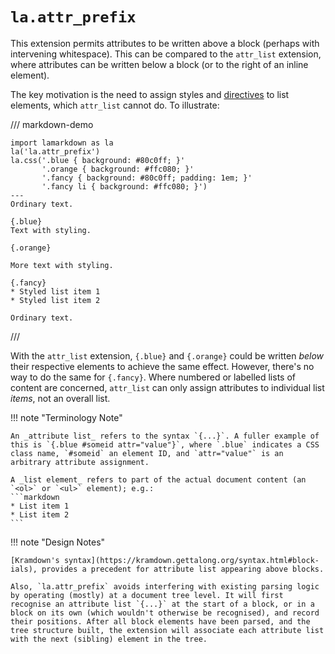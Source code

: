 # `la.attr_prefix`

This extension permits attributes to be written above a block (perhaps with intervening whitespace). This can be compared to the `attr_list` extension, where attributes can be written below a block (or to the right of an inline element).

The key motivation is the need to assign styles and [directives](../core.md#directives) to list elements, which `attr_list` cannot do. To illustrate:

/// markdown-demo

    import lamarkdown as la
    la('la.attr_prefix')
    la.css('.blue { background: #80c0ff; }'
           '.orange { background: #ffc080; }'
           '.fancy { background: #80c0ff; padding: 1em; }'
           '.fancy li { background: #ffc080; }')
    ---
    Ordinary text.

    {.blue}
    Text with styling.

    {.orange}

    More text with styling.

    {.fancy}
    * Styled list item 1
    * Styled list item 2

    Ordinary text.
///

With the `attr_list` extension, `{.blue}` and `{.orange}` could be written _below_ their respective elements to achieve the same effect. However, there's no way to do the same for `{.fancy}`. Where numbered or labelled lists of content are concerned, `attr_list` can only assign attributes to individual list _items_, not an overall list.

!!! note "Terminology Note"

    An _attribute list_ refers to the syntax `{...}`. A fuller example of this is `{.blue #someid attr="value"}`, where `.blue` indicates a CSS class name, `#someid` an element ID, and `attr="value"` is an arbitrary attribute assignment.

    A _list element_ refers to part of the actual document content (an `<ol>` or `<ul>` element); e.g.:
    ```markdown
    * List item 1
    * List item 2
    ```

!!! note "Design Notes"

    [Kramdown's syntax](https://kramdown.gettalong.org/syntax.html#block-ials), provides a precedent for attribute list appearing above blocks.

    Also, `la.attr_prefix` avoids interfering with existing parsing logic by operating (mostly) at a document tree level. It will first recognise an attribute list `{...}` at the start of a block, or in a block on its own (which wouldn't otherwise be recognised), and record their positions. After all block elements have been parsed, and the tree structure built, the extension will associate each attribute list with the next (sibling) element in the tree.

